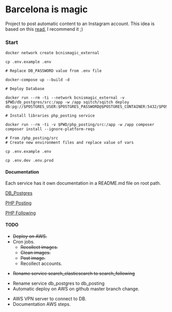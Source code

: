 # Barcelona is magic
Project to post automatic content to an Instagram account.
This idea is based on this [read](https://medium.com/@chrisbuetti/how-i-eat-for-free-in-nyc-using-python-automation-artificial-intelligence-and-instagram-a5ed8a1e2a10), I recommend it ;)

### Start

    docker network create bcnismagic_external
    
    cp .env.example .env
    
    # Replace DB_PASSWORD value from .env file 
    
    docker-compose up --build -d
    
    # Deploy Database

    docker run --rm -ti --network bcnismagic_external -v $PWD/db_postgres/src:/app -w /app sqitch/sqitch deploy db:pg://$POSTGRES_USER:$POSTGRES_PASSWORD@$POSTGRES_CONTAINER:5432/$POSTGRES_DB
    
    # Install libraries php_posting service
    
    docker run --rm -ti -v $PWD/php_posting/src:/app -w /app composer composer install --ignore-platform-reqs
    
    # From /php_posting/src
    # Create new environment files and replace value of vars
    
    cp .env.example .env
    
    cp .env.dev .env.prod

#### Documentation
Each service has it own documentation in a README.md file on root path.

[DB_Postgres](/db_postgres/README.md)

[PHP Posting](/php_posting/README.md)

[PHP Following](/php_following/README.md)

#### TODO
+ ~~Deploy on AWS.~~
+ Cron jobs.
    + ~~Recollect images.~~
    + ~~Clean images.~~
    + ~~Post image.~~
    + Recollect accounts.
* ~~Rename service search_elasticsearch to search_following~~    
+ Rename service db_postgres to db_posting 
+ Automatic deploy on AWS on github master branch change.
* AWS VPN server to connect to DB.
* Documentation AWS steps.